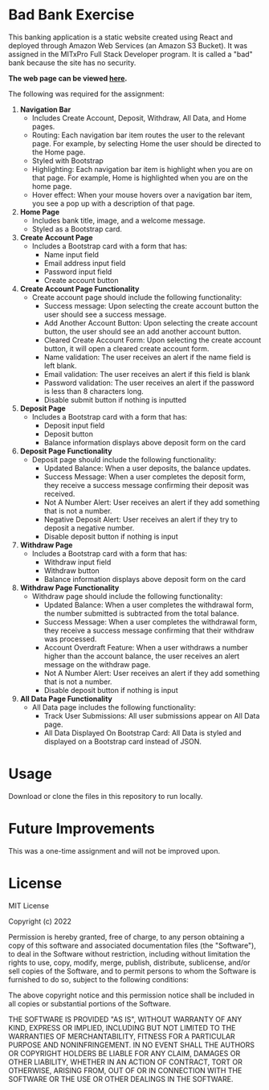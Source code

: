 # Bad Bank Exercise
This banking application is a static website created using React and deployed through Amazon Web Services (an Amazon S3 Bucket). It was assigned in the MITxPro Full Stack Developer program. It is called a "bad" bank because the site has no security.

<strong>The web page can be viewed <a href="http://willrobinson-bankingapp.s3-website-us-east-1.amazonaws.com/#/">here</a>.</strong>

The following was required for the assignment:

<ol>
  <li><strong>Navigation Bar</strong>
    <ul>
      <li>Includes Create Account, Deposit, Withdraw, All Data, and Home pages.</li>
      <li>Routing: Each navigation bar item routes the user to the relevant page. For example, by selecting Home the user should be directed to the Home page.</li> 
      <li>Styled with Bootstrap</li>
      <li>Highlighting: Each navigation bar item is highlight when you are on that page. For example, Home is highlighted when you are on the home page.</li>
      <li>Hover effect: When your mouse hovers over a navigation bar item, you see a pop up with a description of that page.</li>
    </ul>
  </li>
  
  <li><strong>Home Page</strong>
    <ul>
      <li>Includes bank title, image, and a welcome message.</li>
      <li>Styled as a Bootstrap card.</li>
    </ul>
  </li>
  
  <li><strong>Create Account Page</strong>
    <ul>
      <li>Includes a Bootstrap card with a form that has:
        <ul>
          <li>Name input field</li>
          <li>Email address input field</li>
          <li>Password input field</li>
          <li>Create account button</li>
        </ul>
      </li>
    </ul>
  </li>
  
  <li><strong>Create Account Page Functionality</strong>
    <ul>
      <li>Create account page should include the following functionality:
        <ul>
          <li>Success message: Upon selecting the create account button the user should see a success message.</li> 
          <li>Add Another Account Button: Upon selecting the create account button, the user should see an add another account button.</li>
          <li>Cleared Create Account Form: Upon selecting the create account button, it will open a cleared create account form.</li>
          <li>Name validation: The user receives an alert if the name field is left blank.</li> 
          <li>Email validation: The user receives an alert if this field is blank</li>
          <li>Password validation: The user receives an alert if the password is less than 8 characters long.</li>
          <li>Disable submit button if nothing is inputted</li>
        </ul>
      </li>
    </ul>
   </li>
  
  <li><strong>Deposit Page</strong>
    <ul>
      <li>Includes a Bootstrap card with a form that has:
        <ul>
          <li>Deposit input field</li>
          <li>Deposit button</li>
          <li>Balance information displays above deposit form on the card</li>
        </ul>
      </li>
    </ul>
  </li>

  <li><strong>Deposit Page Functionality</strong>
    <ul>
      <li>Deposit page should include the following functionality:
        <ul>
          <li>Updated Balance: When a user deposits, the balance updates.</li>
          <li>Success Message: When a user completes the deposit form, they receive a success message confirming their deposit was received.</li>
          <li>Not A Number Alert: User receives an alert if they add something that is not a number.</li>
          <li>Negative Deposit Alert: User receives an alert if they try to deposit a negative number.</li>
          <li>Disable deposit button if nothing is input</li>
        </ul>
      </li>
    </ul>
  </li>
  
  <li><strong>Withdraw Page</strong>
    <ul>
      <li>Includes a Bootstrap card with a form that has:
        <ul>
          <li>Withdraw input field</li>
          <li>Withdraw button</li>
          <li>Balance information displays above deposit form on the card</li>
        </ul>
      </li>
    </ul>
  </li>
  
  <li><strong>Withdraw Page Functionality</strong>
    <ul>
      <li>Withdraw page should include the following functionality:
        <ul>
          <li>Updated Balance: When a user completes the withdrawal form, the number submitted is subtracted from the total balance.</li>
          <li>Success Message: When a user completes the withdrawal form, they receive a success message confirming that their withdraw was processed.</li>
          <li>Account Overdraft Feature: When a user withdraws a number higher than the account balance, the user receives an alert message on the withdraw page.</li>
          <li>Not A Number Alert: User receives an alert if they add something that is not a number.</li>
          <li>Disable deposit button if nothing is input</li>
        </ul>
      </li>
    </ul>
  </li>
  
  <li><strong>All Data Page Functionality</strong>
    <ul>
      <li>All Data page includes the following functionality:
        <ul>
          <li>Track User Submissions: All user submissions appear on All Data page.</li>
          <li>All Data Displayed On Bootstrap Card: All Data is styled and displayed on a Bootstrap card instead of JSON.</li>
        </ul>
      </li>
    </ul>
  </li>
</ol>

# Usage
Download or clone the files in this repository to run locally.

# Future Improvements
This was a one-time assignment and will not be improved upon.

# License
MIT License

Copyright (c) 2022

Permission is hereby granted, free of charge, to any person obtaining a copy of this software and associated documentation files (the "Software"), to deal in the Software without restriction, including without limitation the rights to use, copy, modify, merge, publish, distribute, sublicense, and/or sell copies of the Software, and to permit persons to whom the Software is furnished to do so, subject to the following conditions:

The above copyright notice and this permission notice shall be included in all copies or substantial portions of the Software.

THE SOFTWARE IS PROVIDED "AS IS", WITHOUT WARRANTY OF ANY KIND, EXPRESS OR IMPLIED, INCLUDING BUT NOT LIMITED TO THE WARRANTIES OF MERCHANTABILITY, FITNESS FOR A PARTICULAR PURPOSE AND NONINFRINGEMENT. IN NO EVENT SHALL THE AUTHORS OR COPYRIGHT HOLDERS BE LIABLE FOR ANY CLAIM, DAMAGES OR OTHER LIABILITY, WHETHER IN AN ACTION OF CONTRACT, TORT OR OTHERWISE, ARISING FROM, OUT OF OR IN CONNECTION WITH THE SOFTWARE OR THE USE OR OTHER DEALINGS IN THE SOFTWARE.
